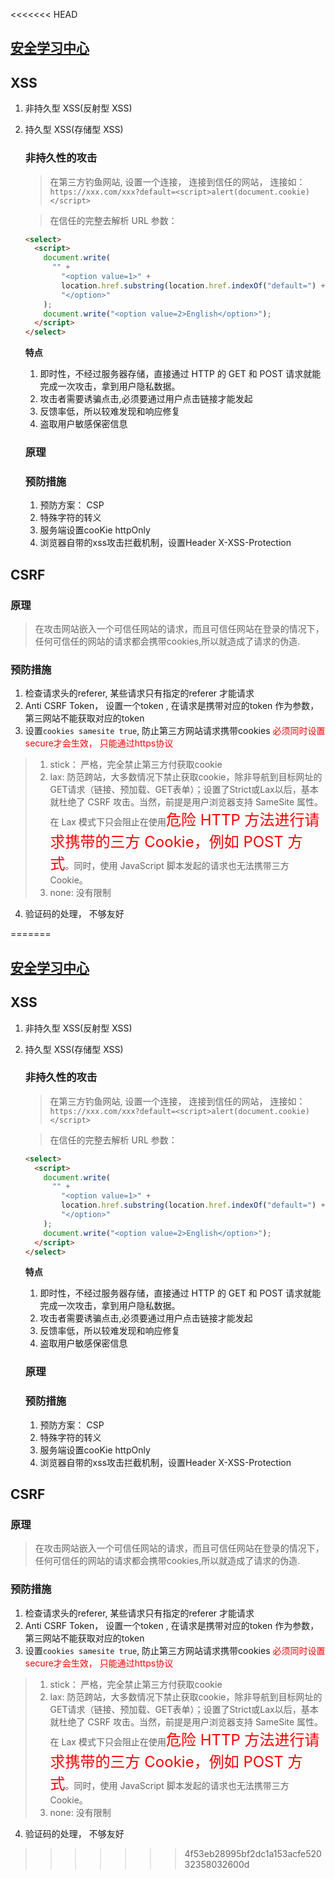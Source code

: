 <<<<<<< HEAD
## [安全学习中心](https://www.cloudflare.com/zh-cn/learning/)
## XSS

1. 非持久型 XSS(反射型 XSS)
2. 持久型 XSS(存储型 XSS)

   ### 非持久性的攻击

   > 在第三方钓鱼网站, 设置一个连接， 连接到信任的网站， 连接如： `https://xxx.com/xxx?default=<script>alert(document.cookie)</script>`

   > 在信任的完整去解析 URL 参数：

   ```html
   <select>
     <script>
       document.write(
         "" +
           "<option value=1>" +
           location.href.substring(location.href.indexOf("default=") + 8) +
           "</option>"
       );
       document.write("<option value=2>English</option>");
     </script>
   </select>
   ```

   **特点**

   1. 即时性，不经过服务器存储，直接通过 HTTP 的 GET 和 POST 请求就能完成一次攻击，拿到用户隐私数据。
   2. 攻击者需要诱骗点击,必须要通过用户点击链接才能发起
   3. 反馈率低，所以较难发现和响应修复
   4. 盗取用户敏感保密信息

   ### 原理

   ### 预防措施
   1. 预防方案： CSP
   2. 特殊字符的转义
   3. 服务端设置cooKie httpOnly
   4. 浏览器自带的xss攻击拦截机制，设置Header X-XSS-Protection

## CSRF
   ### 原理
   > 在攻击网站嵌入一个可信任网站的请求，而且可信任网站在登录的情况下，任何可信任的网站的请求都会携带cookies,所以就造成了请求的伪造.
   ### 预防措施
   1. 检查请求头的referer, 某些请求只有指定的referer 才能请求
   2. Anti CSRF Token， 设置一个token , 在请求是携带对应的token 作为参数， 第三网站不能获取对应的token
   3. 设置`cookies samesite true`, 防止第三方网站请求携带cookies <font  color=red>必须同时设置secure才会生效， 只能通过https协议</font>
   > 1. stick： 严格，完全禁止第三方付获取cookie
   > 2. lax: 防范跨站，大多数情况下禁止获取cookie，除非导航到目标网址的GET请求（链接、预加载、GET表单）；设置了Strict或Lax以后，基本就杜绝了 CSRF 攻击。当然，前提是用户浏览器支持 SameSite 属性。
   在 Lax 模式下只会阻止在使用<font color="red" size=5>危险 HTTP 方法进行请求携带的三方 Cookie，例如 POST 方式</font>。同时，使用 JavaScript 脚本发起的请求也无法携带三方 Cookie。
   > 3. none: 没有限制
   4. 验证码的处理， 不够友好

=======
## [安全学习中心](https://www.cloudflare.com/zh-cn/learning/)
## XSS

1. 非持久型 XSS(反射型 XSS)
2. 持久型 XSS(存储型 XSS)

   ### 非持久性的攻击

   > 在第三方钓鱼网站, 设置一个连接， 连接到信任的网站， 连接如： `https://xxx.com/xxx?default=<script>alert(document.cookie)</script>`

   > 在信任的完整去解析 URL 参数：

   ```html
   <select>
     <script>
       document.write(
         "" +
           "<option value=1>" +
           location.href.substring(location.href.indexOf("default=") + 8) +
           "</option>"
       );
       document.write("<option value=2>English</option>");
     </script>
   </select>
   ```

   **特点**

   1. 即时性，不经过服务器存储，直接通过 HTTP 的 GET 和 POST 请求就能完成一次攻击，拿到用户隐私数据。
   2. 攻击者需要诱骗点击,必须要通过用户点击链接才能发起
   3. 反馈率低，所以较难发现和响应修复
   4. 盗取用户敏感保密信息

   ### 原理

   ### 预防措施
   1. 预防方案： CSP
   2. 特殊字符的转义
   3. 服务端设置cooKie httpOnly
   4. 浏览器自带的xss攻击拦截机制，设置Header X-XSS-Protection

## CSRF
   ### 原理
   > 在攻击网站嵌入一个可信任网站的请求，而且可信任网站在登录的情况下，任何可信任的网站的请求都会携带cookies,所以就造成了请求的伪造.
   ### 预防措施
   1. 检查请求头的referer, 某些请求只有指定的referer 才能请求
   2. Anti CSRF Token， 设置一个token , 在请求是携带对应的token 作为参数， 第三网站不能获取对应的token
   3. 设置`cookies samesite true`, 防止第三方网站请求携带cookies <font  color=red>必须同时设置secure才会生效， 只能通过https协议</font>
   > 1. stick： 严格，完全禁止第三方付获取cookie
   > 2. lax: 防范跨站，大多数情况下禁止获取cookie，除非导航到目标网址的GET请求（链接、预加载、GET表单）；设置了Strict或Lax以后，基本就杜绝了 CSRF 攻击。当然，前提是用户浏览器支持 SameSite 属性。
   在 Lax 模式下只会阻止在使用<font color="red" size=5>危险 HTTP 方法进行请求携带的三方 Cookie，例如 POST 方式</font>。同时，使用 JavaScript 脚本发起的请求也无法携带三方 Cookie。
   > 3. none: 没有限制
   4. 验证码的处理， 不够友好

>>>>>>> 4f53eb28995bf2dc1a153acfe52032358032600d
